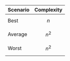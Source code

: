 | Scenario      | Complexity |
| ----------- | ----------- |
| Best      | $$n$$      |
| Average   | $$n^{2}$$        |
| Worst   | $$n^{2}$$        |
